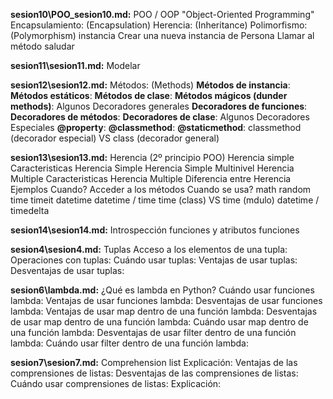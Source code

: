 **sesion10\POO_sesion10.md:**
POO / OOP "Object-Oriented Programming"
Encapsulamiento: (Encapsulation)
Herencia: (Inheritance)
Polimorfismo: (Polymorphism)
instancia
Crear una nueva instancia de Persona
Llamar al método saludar

**sesion11\sesion11.md:**
Modelar

**sesion12\sesion12.md:**
Métodos: (Methods)
**Métodos de instancia**:
**Métodos estáticos**:
**Métodos de clase**:
**Métodos mágicos (dunder methods)**:
Algunos Decoradores generales
**Decoradores de funciones**:
**Decoradores de métodos**:
**Decoradores de clase**:
Algunos Decoradores Especiales
**@property**:
**@classmethod**:
**@staticmethod**:
classmethod (decorador especial) VS class (decorador general)

**sesion13\sesion13.md:**
Herencia (2º principio POO)
Herencia simple
Caracteristicas Herencia Simple
Herencia Simple Multinivel
Herencia Multiple
Caracteristicas Herencia Multiple
Diferencia entre Herencia
Ejemplos
Cuando?
Acceder a los métodos
Cuando se usa?
math
random
time
timeit
datetime
datetime / time
time (class) VS time (mdulo)
datetime / timedelta

**sesion14\sesion14.md:**
Introspección
funciones y atributos
funciones

**sesion4\sesion4.md:**
Tuplas
Acceso a los elementos de una tupla:
Operaciones con tuplas:
Cuándo usar tuplas:
Ventajas de usar tuplas:
Desventajas de usar tuplas:

**sesion6\lambda.md:**
¿Qué es lambda en Python?
Cuándo usar funciones lambda:
Ventajas de usar funciones lambda:
Desventajas de usar funciones lambda:
Ventajas de usar map dentro de una función lambda:
Desventajas de usar map dentro de una función lambda:
Cuándo usar map dentro de una función lambda:
Desventajas de usar filter dentro de una función lambda:
Cuándo usar filter dentro de una función lambda:

**sesion7\sesion7.md:**
Comprehension list
Explicación:
Ventajas de las comprensiones de listas:
Desventajas de las comprensiones de listas:
Cuándo usar comprensiones de listas:
Explicación:
